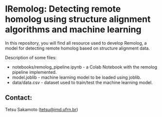 # IRemolog: Detecting remote homolog using structure alignment algorithms and machine learning

In this repository, you will find all resource used to develop Remolog, a model for detecting remote homolog based on structure alignment data.

Description of some files:

* notebooks/remolog_pipeline.ipynb - a Colab Notebook with the remolog pipeline implemented.
* model.joblib - machine learning model to be loaded using joblib.
* data/data.csv - dataset used to train/test the machine learning model.

## Contact:
Tetsu Sakamoto (tetsu@imd.ufrn.br)
